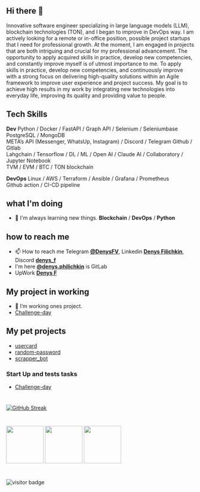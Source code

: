 <!-- @format -->

## Hi there 👋

<p>
Innovative software engineer specializing in large language models (LLM), blockchain technologies (TON), and I began to improve in DevOps way. I am actively looking for a remote or in-office position, possible project startups that I need for professional growth. At the moment, I am engaged in projects that are both intriguing and crucial for my professional advancement. The opportunity to apply acquired skills in practice, develop new competencies, and constantly improve myself is of utmost importance to me. To apply skills in practice, develop new competencies, and continuously improve with a strong focus on delivering high-quality solutions within an Agile framework to improve user experience and project success.
My goal is to achieve high results in my work by integrating new technologies into everyday life, improving its quality and providing value to people.
</p>

## Tech Skills
**Dev**
Python / Docker / FastAPI / Graph API / Selenium / Seleniumbase <br />
PostgreSQL / MongoDB <br />
META’s API (Messenger, WhatsUp, Instagram) / Discord / Telegram
Github / Gitlab <br /> 
Lahgchain / Tensorflow / DL / ML / Open AI / Claude AI / Collaboratory / Jupyter Notebook <br />
TVM / EVM / BTC / TON blockchain


**DevOps**
Linux / AWS / Terraform / Ansible / Grafana / Prometheus <br />
Github action / CI-CD pipeline

## what I'm doing

- 🌱 I'm always learning new things. **Blockchain** / **DevOps** / **Python**

## how to reach me

- 📫 How to reach me Telegram **[@DenysFV](https://t.me/DenysFV)**, Linkedin **[Denys Filichkin](linkedin.com/in/denys-filichkin-30483390)**, Discord **[denys_f](https://discord.com/channels/@me)**
- I'm here **[@denys.philichkin](https://gitlab.com/denys.philichkin)** is GitLab
- UpWork **[Denys F](https://www.upwork.com/freelancers/~0120ef95e827868713?mp_source=share)**

## My project in working

- 🔭 I’m working ones project.
- [Challenge-day](https://github.com/Challenge-day)

## My pet projects

- [usercard](https://github.com/DenysPhV/USERCARD)
- [random-password](https://github.com/DenysPhV/random-password)
- [scrapper_bot](https://github.com/DenysPhV/scrapper_bot)

### Start Up and tests tasks

- [Challenge-day](https://github.com/Challenge-day)
#

[![GitHub Streak](http://github-readme-streak-stats.herokuapp.com?user=DenysPhV&theme=vue&date_format=j%20M%5B%20Y%5D)](https://git.io/streak-stats)
#

<img src="https://github.com/user-attachments/assets/77c9c6f4-d400-4688-a404-b3e1645d82cc" width="100"/>
<img src="https://github.com/user-attachments/assets/11a2ea6f-c7d9-456e-84a5-1c861f6ad5be" width="100"/>
<img src="https://github.com/user-attachments/assets/5ada3c89-bece-45f1-9953-68ff1651e807" width="100"/>

#
![visitor badge](https://visitor-badge.glitch.me/badge?page_id=DenysPhV.visitor-badge&left_text=My%20Page%20Visitors)


